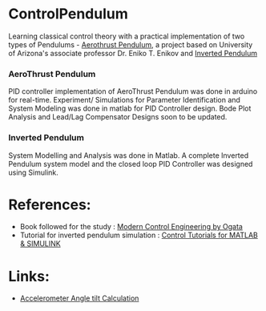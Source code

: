 # ControlPendulum
Learning classical control theory with a practical implementation of two types of Pendulums - [Aerothrust Pendulum](http://aeropendulum.arizona.edu/), a project based on University of Arizona's associate professor Dr. Eniko T. Enikov and [Inverted Pendulum](http://ctms.engin.umich.edu/CTMS/index.php?example=BallBeam&section=SystemModeling) 

### AeroThrust Pendulum
PID controller implementation of AeroThrust Pendulum was done in arduino for real-time.
Experiment/ Simulations for Parameter Identification and System Modeling was done in matlab for PID Controller design.
Bode Plot Analysis and Lead/Lag Compensator Designs soon to be updated.

### Inverted Pendulum
System Modelling and Analysis was done in Matlab.
A complete Inverted Pendulum system model and the closed loop PID Controller was designed using Simulink.

# References:
- Book followed for the study : [Modern Control Engineering by Ogata](https://www.digikey.com/en/articles/techzone/2011/may/using-an-accelerometer-for-inclination-sensing)
- Tutorial for inverted pendulum simulation : [Control Tutorials for MATLAB & SIMULINK](http://ctms.engin.umich.edu/CTMS/index.php?example=InvertedPendulum&section=SystemAnalysis)
# Links:
- [Accelerometer Angle tilt Calculation](https://www.digikey.com/en/articles/techzone/2011/may/using-an-accelerometer-for-inclination-sensing1)


